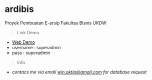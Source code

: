 # ardibis
Proyek Pembuatan E-arsip Fakultas Bisnis UKDW

>Link Demo
* [Web Demo](http://e-arsip.idebareng.com/) 
* username : superadmin
* pass : superadmin

>Info 
* *contacs me via email win.oktia@gmail.com for database request*
